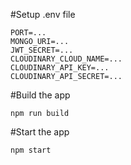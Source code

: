 #Setup .env file
```
PORT=...
MONGO_URI=...
JWT_SECRET=...
CLOUDINARY_CLOUD_NAME=...
CLOUDINARY_API_KEY=...
CLOUDINARY_API_SECRET=...
```
#Build the app
```
npm run build
```
#Start the app
```
npm start
```

